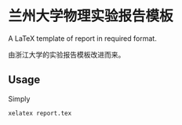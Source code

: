 # 兰州大学物理实验报告模板

A LaTeX template of report in required format. 

由浙江大学的实验报告模板改进而来。

## Usage

Simply

```bash
xelatex report.tex
```